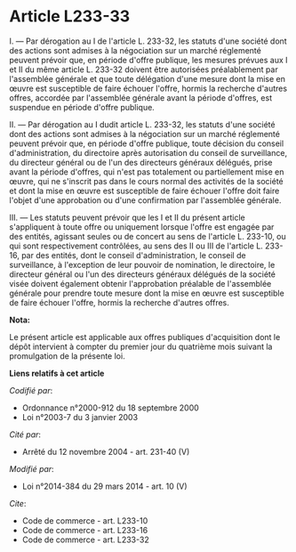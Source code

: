 # Article L233-33

I. ― Par dérogation au I de l'article L. 233-32, les statuts d'une société dont des actions sont admises à la négociation sur
un marché réglementé peuvent prévoir que, en période d'offre publique, les mesures prévues aux I et II du même article L.
233-32 doivent être autorisées préalablement par l'assemblée générale et que toute délégation d'une mesure dont la mise en
œuvre est susceptible de faire échouer l'offre, hormis la recherche d'autres offres, accordée par l'assemblée générale avant
la période d'offres, est suspendue en période d'offre publique. 

II. ― Par dérogation au I dudit article L. 233-32, les statuts d'une société dont des actions sont admises à la négociation
sur un marché réglementé peuvent prévoir que, en période d'offre publique, toute décision du conseil d'administration, du
directoire après autorisation du conseil de surveillance, du directeur général ou de l'un des directeurs généraux délégués,
prise avant la période d'offres, qui n'est pas totalement ou partiellement mise en œuvre, qui ne s'inscrit pas dans le cours
normal des activités de la société et dont la mise en œuvre est susceptible de faire échouer l'offre doit faire l'objet d'une
approbation ou d'une confirmation par l'assemblée générale. 

III. ― Les statuts peuvent prévoir que les I et II du présent article s'appliquent à toute offre ou uniquement lorsque
l'offre est engagée par des entités, agissant seules ou de concert au sens de l'article L. 233-10, ou qui sont respectivement
contrôlées, au sens des II ou III de l'article L. 233-16, par des entités, dont le conseil d'administration, le conseil de
surveillance, à l'exception de leur pouvoir de nomination, le directoire, le directeur général ou l'un des directeurs
généraux délégués de la société visée doivent également obtenir l'approbation préalable de l'assemblée générale pour prendre
toute mesure dont la mise en œuvre est susceptible de faire échouer l'offre, hormis la recherche d'autres offres.

**Nota:**

Le présent article est applicable aux offres publiques d'acquisition dont le dépôt intervient à compter du premier jour du
quatrième mois suivant la promulgation de la présente loi.

**Liens relatifs à cet article**

_Codifié par_:

  - Ordonnance n°2000-912 du 18 septembre 2000
  - Loi n°2003-7 du 3 janvier 2003

_Cité par_:

  - Arrêté du 12 novembre 2004 - art. 231-40 (V)

_Modifié par_:

  - Loi n°2014-384 du 29 mars 2014 - art. 10 (V)

_Cite_:

  - Code de commerce - art. L233-10
  - Code de commerce - art. L233-16
  - Code de commerce - art. L233-32
